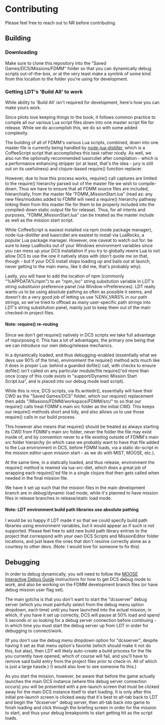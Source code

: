 # Contributing

Please feel free to reach out to NR before contributing.

## Building

### Downloading

Make sure to clone this repository into the "Saved Games/DCS/Missions/FDMM" folder so that you can dynamically debug scripts out-of-the-box, or at the very least make a symlink of some kind from this location to the folder you're using for development.

### Getting LDT's 'Build All' to work

While ability to 'Build All' isn't required for development, here's how you can make yours work.

Since pilots love keeping things to the book, it follows common practice to compile all our various Lua script files down into one master script file for release. While we do accomplish this, we do so with some added complexity.

The building of all of FDMM's various Lua scripts, combined, down into one master file is currently being handled by [node-lua-distiller](https://github.com/yi/node-lua-distiller), which is a CoffeeScript script that accomplishes this task rather nicely. As well, we also run the optionally recommended luasrcdiet after compilation - which is a performance enhancing stripper (or at least, that's the idea - jury is still out on its usefulness) and clojure-based require() function replacer.

However, due to how this process works, require() call captures are limited to the require() hierarchy parsed out of the master file we wish to compile-down. Thus we have to ensure that all FDMM source files are included, hierarchially, from the master file "FDMM_MissionStart.lua" (read as: any new files/modules added to FDMM will need a require() hierarchy pathway linking them from this master file for them to be properly included into the compiled-down static output file for release). Thus, for all intents and purposes, "FDMM_MissionStart.lua" can be treated as the master include as well as the mission start script.

While CoffeeScript is easiest installed via npm (node package manager), node-lua-distiller and luasrcdiet are easiest to install via LuaRocks, a popular Lua package manager. However, one caveat to watch out for: be sure to keep LuaRocks out of your Windows environment variables since you can mess up your DCS installation if you try to globally rewire Lua to not allow DCS to use the one it natively ships with (don't quote me on that, though - but if your DCS install stops loading up and bails out at launch, never getting to the main menu, like it did me, that's probably why).

Lastly, you will have to add the location of npm (commonly "%APPDATA%/npm") to an "npm_loc" string subsitution variable in LDT's string substituion preference panel (via Window->Preferences). LDT really wants us to be using absolute pathing as often as possible it seems, and doesn't do a very good job of letting us use %ENV_VARS% in our path strings, so we've tried to offload as many user-specific path strings into LDT's string substitution panel, mainly just to keep them out of the main checked-in project files.

#### Note: require() re-routing

Since we don't get require() natively in DCS scripts we take full advantage of repurposing it. This has a lot of advantages, the primary one being that we can introduce our own debug/release mechanics.

In a dynamically loaded, and thus debugging-enabled (essentially what we devs use 90% of the time), environment the require() method acts much like it does in proper Lua: behind a guarded dofile() call, with checks to ensure dofile() isn't called on any particular module/file require()'ed more than once (copy of this code exists in "support/Dynamic Mission Start Script.lua", and is placed into our debug mode load script).

While this is nice, DCS scripts, via lfs.writedir(), essentially will have their CWD as the "Saved Games/DCS" folder, which our require() replacement then adds "/Missions/FDMM/workspace/FDMM/src/" to so that our require() calls treat FDMM's main src folder as the initial CWD. This keeps our require() methods short and tidy, and also allows us to use those require() calls in our build process.

This however also means that require() should be treated as always starting its CWD from FDMM's main src folder, never the folder the file may exist inside of, and by convention never to a file existing outside of FDMM's main src folder hierarchy (in which case we probably want to have that file added to the Lua environment in DCS, before FDMM loads, via a static do-script in the mission editor upon mission start - as we do with MIST, MOOSE, etc.).

At the same time, in a statically loaded, and thus release, environment the require() method is rewired via lua-src-diet, which does a great job of wrapping each require()'ed file in a single clojure that then gets called when needed in the final mission file.

We have it set up such that the mission files in the main development branch are in debug/dynamic load mode, while it's planned to have mission files in release branches in release/static load mode.

#### Note: LDT environment build path libraries use absolute pathing

I would be so happy if LDT made it so that we could specify build path libraries using environment variables, but it would appear as if such is not supported. Please feel free to add new build path library entries to the project that correspond with your own DCS Scripts and MissionEditor folder locations, and just leave the ones that don't resolve correctly alone as a courtesy to other devs. (Note: I would love for someone to fix this)

## Debugging

In order to debug dynamically, you will need to follow the [MOOSE Interactive Debug Guide](https://flightcontrol-master.github.io/MOOSE_DOCS/Interactive_Debug_Guide.html) instructions for how to get DCS debug mode to work, and also be working on the FDMM development branch files (or have debug mission user flag set).

The main gotcha is that you don't want to start the "dcsserver" debug server (which you must painfully select from the debug menu option dropdown, each time) until you have launched into the actual mission, in which, if you have it set up correctly, DCS will pause at 50% load and spend 5 seconds or so looking for a debug server connection before continuing - in which time you must start the debug server up from LDT in order for debugging to connect/work.

(If you don't use the debug menu dropdown option for "dcsserver", despite having it set as that menu option's favorite (which should make it not do this, but alas), then LDT will likely auto-create a build process for the file you currently have opened, which of course will fail, and you'll have to remove said build entry from the project files prior to check-in. All of which is just a large hassle.) (I would also love to see someone fix this.)

As you start the mission, however, be aware that before the game actually launches the main DCS instance (where this debug server connection occurs) you will be presented with a pre-launch screen that must be clicked away for the main DCS instance itself to start loading. It is only after this initial pre-launch screen is clicked away that it's best to alt-tab back to LDT and begin the "dcsserver" debug server, then alt-tab back into game to finish loading and click through the briefing screen in order for the mission to start, and thus your debug breakpoints to start getting hit as the script loads.
